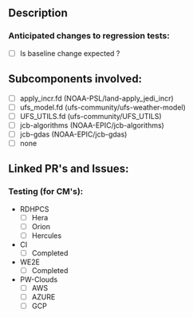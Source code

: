 ## Description
<!--
Provide a detailed description of what this PR does. What bug does it fix, or what feature does it add? Is a change of answers expected from this PR? Are any library updates included in this PR (modulefiles etc.)?
-->

### Anticipated changes to regression tests:
- [ ] Is baseline change expected ? <!-- Add "Baseline Change" Label -->

## Subcomponents involved:
- [ ] apply_incr.fd (NOAA-PSL/land-apply_jedi_incr)
- [ ] ufs_model.fd (ufs-community/ufs-weather-model)
- [ ] UFS_UTILS.fd (ufs-community/UFS_UTILS)
- [ ] jcb-algorithms (NOAA-EPIC/jcb-algorithms)
- [ ] jcb-gdas (NOAA-EPIC/jcb-gdas)
- [ ] none

## Linked PR's and Issues:
<!--
Please link dependent pull requests.
EXAMPLE: Depends on ufs-community/land-DA/pull/<pullrequest_number>

Please link the related issues to be closed with this PR, whether in this repository, or in another repository.
EXAMPLE: Closes ufs-community/land-DA/issues/<issue_number>
-->

### Testing (for CM's):
- RDHPCS
    - [ ] Hera
    - [ ] Orion
    - [ ] Hercules
- CI
  - [ ] Completed
- WE2E
  - [ ] Completed
- PW-Clouds
  - [ ] AWS
  - [ ] AZURE
  - [ ] GCP
